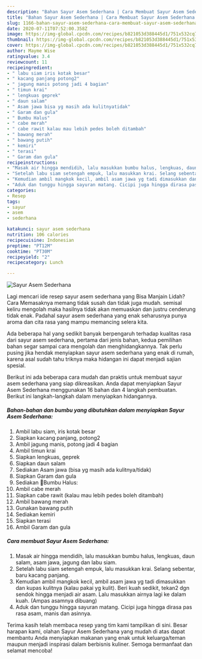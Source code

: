 ```yaml
---
description: "Bahan Sayur Asem Sederhana | Cara Membuat Sayur Asem Sederhana Yang Mudah Dan Praktis"
title: "Bahan Sayur Asem Sederhana | Cara Membuat Sayur Asem Sederhana Yang Mudah Dan Praktis"
slug: 1166-bahan-sayur-asem-sederhana-cara-membuat-sayur-asem-sederhana-yang-mudah-dan-praktis
date: 2020-07-11T07:52:00.358Z
image: https://img-global.cpcdn.com/recipes/b821053d388445d1/751x532cq70/sayur-asem-sederhana-foto-resep-utama.jpg
thumbnail: https://img-global.cpcdn.com/recipes/b821053d388445d1/751x532cq70/sayur-asem-sederhana-foto-resep-utama.jpg
cover: https://img-global.cpcdn.com/recipes/b821053d388445d1/751x532cq70/sayur-asem-sederhana-foto-resep-utama.jpg
author: Mayme Wise
ratingvalue: 3.4
reviewcount: 11
recipeingredient:
- " labu siam iris kotak besar"
- " kacang panjang potong2"
- " jagung manis potong jadi 4 bagian"
- " timun krai"
- " lengkuas geprek"
- " daun salam"
- " Asam jawa bisa yg masih ada kulitnyatidak"
- " Garam dan gula"
- " Bumbu Halus"
- " cabe merah"
- " cabe rawit kalau mau lebih pedes boleh ditambah"
- " bawang merah"
- " bawang putih"
- " kemiri"
- " terasi"
- " Garam dan gula"
recipeinstructions:
- "Masak air hingga mendidih, lalu masukkan bumbu halus, lengkuas, daun salam, asam jawa, jagung dan labu siam."
- "Setelah labu siam setengah empuk, lalu masukkan krai. Selang sebentar, baru kacang panjang."
- "Kemudian ambil mangkok kecil, ambil asam jawa yg tadi dimasukkan dan kupas kulitnya (kalau pakai yg kulit). Beri kuah sedikit, tekan2 dgn sendok hingga menjadi air asam. Lalu masukkan airnya lagi ke dalam kuah. (Ampas asamnya dibuang)"
- "Aduk dan tunggu hingga sayuran matang. Cicipi juga hingga dirasa pas rasa asam, manis dan asinnya."
categories:
- Resep
tags:
- sayur
- asem
- sederhana

katakunci: sayur asem sederhana 
nutrition: 106 calories
recipecuisine: Indonesian
preptime: "PT12M"
cooktime: "PT30M"
recipeyield: "2"
recipecategory: Lunch

---
```



![Sayur Asem Sederhana](https://img-global.cpcdn.com/recipes/b821053d388445d1/751x532cq70/sayur-asem-sederhana-foto-resep-utama.jpg)

Lagi mencari ide resep sayur asem sederhana yang Bisa Manjain Lidah? Cara Memasaknya memang tidak susah dan tidak juga mudah. semisal keliru mengolah maka hasilnya tidak akan memuaskan dan justru cenderung tidak enak. Padahal sayur asem sederhana yang enak seharusnya punya aroma dan cita rasa yang mampu memancing selera kita.



Ada beberapa hal yang sedikit banyak berpengaruh terhadap kualitas rasa dari sayur asem sederhana, pertama dari jenis bahan, kedua pemilihan bahan segar sampai cara mengolah dan menghidangkannya. Tak perlu pusing jika hendak menyiapkan sayur asem sederhana yang enak di rumah, karena asal sudah tahu triknya maka hidangan ini dapat menjadi sajian spesial.


Berikut ini ada beberapa cara mudah dan praktis untuk membuat sayur asem sederhana yang siap dikreasikan. Anda dapat menyiapkan Sayur Asem Sederhana menggunakan 16 bahan dan 4 langkah pembuatan. Berikut ini langkah-langkah dalam menyiapkan hidangannya.

<!--inarticleads1-->

##### Bahan-bahan dan bumbu yang dibutuhkan dalam menyiapkan Sayur Asem Sederhana:

1. Ambil  labu siam, iris kotak besar
1. Siapkan  kacang panjang, potong2
1. Ambil  jagung manis, potong jadi 4 bagian
1. Ambil  timun krai
1. Siapkan  lengkuas, geprek
1. Siapkan  daun salam
1. Sediakan  Asam jawa (bisa yg masih ada kulitnya/tidak)
1. Siapkan  Garam dan gula
1. Sediakan  🌷Bumbu Halus:
1. Ambil  cabe merah
1. Siapkan  cabe rawit (kalau mau lebih pedes boleh ditambah)
1. Ambil  bawang merah
1. Gunakan  bawang putih
1. Sediakan  kemiri
1. Siapkan  terasi
1. Ambil  Garam dan gula




<!--inarticleads2-->

##### Cara membuat Sayur Asem Sederhana:

1. Masak air hingga mendidih, lalu masukkan bumbu halus, lengkuas, daun salam, asam jawa, jagung dan labu siam.
1. Setelah labu siam setengah empuk, lalu masukkan krai. Selang sebentar, baru kacang panjang.
1. Kemudian ambil mangkok kecil, ambil asam jawa yg tadi dimasukkan dan kupas kulitnya (kalau pakai yg kulit). Beri kuah sedikit, tekan2 dgn sendok hingga menjadi air asam. Lalu masukkan airnya lagi ke dalam kuah. (Ampas asamnya dibuang)
1. Aduk dan tunggu hingga sayuran matang. Cicipi juga hingga dirasa pas rasa asam, manis dan asinnya.




Terima kasih telah membaca resep yang tim kami tampilkan di sini. Besar harapan kami, olahan Sayur Asem Sederhana yang mudah di atas dapat membantu Anda menyiapkan makanan yang enak untuk keluarga/teman maupun menjadi inspirasi dalam berbisnis kuliner. Semoga bermanfaat dan selamat mencoba!
